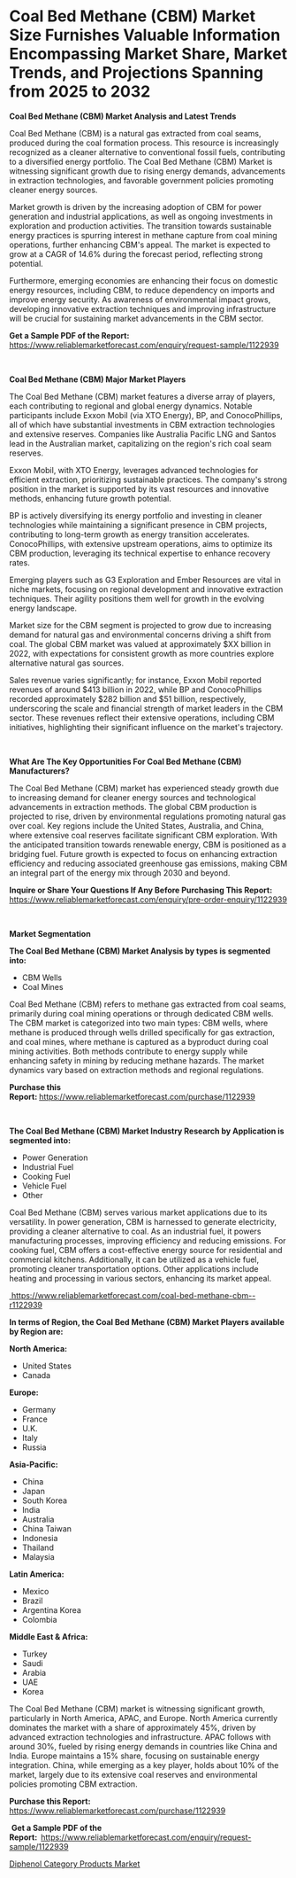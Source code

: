 <p><h1>Coal Bed Methane (CBM) Market Size Furnishes Valuable Information Encompassing Market Share, Market Trends, and Projections Spanning from 2025 to 2032</h1></p><p><strong>Coal Bed Methane (CBM) Market Analysis and Latest Trends</strong></p>
<p><p>Coal Bed Methane (CBM) is a natural gas extracted from coal seams, produced during the coal formation process. This resource is increasingly recognized as a cleaner alternative to conventional fossil fuels, contributing to a diversified energy portfolio. The Coal Bed Methane (CBM) Market is witnessing significant growth due to rising energy demands, advancements in extraction technologies, and favorable government policies promoting cleaner energy sources. </p><p>Market growth is driven by the increasing adoption of CBM for power generation and industrial applications, as well as ongoing investments in exploration and production activities. The transition towards sustainable energy practices is spurring interest in methane capture from coal mining operations, further enhancing CBM's appeal. The market is expected to grow at a CAGR of 14.6% during the forecast period, reflecting strong potential.</p><p>Furthermore, emerging economies are enhancing their focus on domestic energy resources, including CBM, to reduce dependency on imports and improve energy security. As awareness of environmental impact grows, developing innovative extraction techniques and improving infrastructure will be crucial for sustaining market advancements in the CBM sector.</p></p>
<p><strong>Get a Sample PDF of the Report:&nbsp;</strong> <a href="https://www.reliablemarketforecast.com/enquiry/request-sample/1122939?utm_campaign=2193&utm_medium=2&utm_source=Github&utm_content=ia&utm_term=05022025&utm_id=coal-bed-methane-cbm">https://www.reliablemarketforecast.com/enquiry/request-sample/1122939</a></p>
<p>&nbsp;</p>
<p><strong>Coal Bed Methane (CBM) Major Market Players</strong></p>
<p><p>The Coal Bed Methane (CBM) market features a diverse array of players, each contributing to regional and global energy dynamics. Notable participants include Exxon Mobil (via XTO Energy), BP, and ConocoPhillips, all of which have substantial investments in CBM extraction technologies and extensive reserves. Companies like Australia Pacific LNG and Santos lead in the Australian market, capitalizing on the region's rich coal seam reserves.</p><p>Exxon Mobil, with XTO Energy, leverages advanced technologies for efficient extraction, prioritizing sustainable practices. The company's strong position in the market is supported by its vast resources and innovative methods, enhancing future growth potential.</p><p>BP is actively diversifying its energy portfolio and investing in cleaner technologies while maintaining a significant presence in CBM projects, contributing to long-term growth as energy transition accelerates. ConocoPhillips, with extensive upstream operations, aims to optimize its CBM production, leveraging its technical expertise to enhance recovery rates.</p><p>Emerging players such as G3 Exploration and Ember Resources are vital in niche markets, focusing on regional development and innovative extraction techniques. Their agility positions them well for growth in the evolving energy landscape.</p><p>Market size for the CBM segment is projected to grow due to increasing demand for natural gas and environmental concerns driving a shift from coal. The global CBM market was valued at approximately $XX billion in 2022, with expectations for consistent growth as more countries explore alternative natural gas sources.</p><p>Sales revenue varies significantly; for instance, Exxon Mobil reported revenues of around $413 billion in 2022, while BP and ConocoPhillips recorded approximately $282 billion and $51 billion, respectively, underscoring the scale and financial strength of market leaders in the CBM sector. These revenues reflect their extensive operations, including CBM initiatives, highlighting their significant influence on the market's trajectory.</p></p>
<p>&nbsp;</p>
<p><strong>What Are The Key Opportunities For Coal Bed Methane (CBM) Manufacturers?</strong></p>
<p><p>The Coal Bed Methane (CBM) market has experienced steady growth due to increasing demand for cleaner energy sources and technological advancements in extraction methods. The global CBM production is projected to rise, driven by environmental regulations promoting natural gas over coal. Key regions include the United States, Australia, and China, where extensive coal reserves facilitate significant CBM exploration. With the anticipated transition towards renewable energy, CBM is positioned as a bridging fuel. Future growth is expected to focus on enhancing extraction efficiency and reducing associated greenhouse gas emissions, making CBM an integral part of the energy mix through 2030 and beyond.</p></p>
<p><strong>Inquire or Share Your Questions If Any Before Purchasing This Report:</strong> <a href="https://www.reliablemarketforecast.com/enquiry/pre-order-enquiry/1122939?utm_campaign=2193&utm_medium=2&utm_source=Github&utm_content=ia&utm_term=05022025&utm_id=coal-bed-methane-cbm">https://www.reliablemarketforecast.com/enquiry/pre-order-enquiry/1122939</a></p>
<p>&nbsp;</p>
<p><strong>Market Segmentation</strong></p>
<p><strong>The Coal Bed Methane (CBM) Market Analysis by types is segmented into:</strong></p>
<p><ul><li>CBM Wells</li><li>Coal Mines</li></ul></p>
<p><p>Coal Bed Methane (CBM) refers to methane gas extracted from coal seams, primarily during coal mining operations or through dedicated CBM wells. The CBM market is categorized into two main types: CBM wells, where methane is produced through wells drilled specifically for gas extraction, and coal mines, where methane is captured as a byproduct during coal mining activities. Both methods contribute to energy supply while enhancing safety in mining by reducing methane hazards. The market dynamics vary based on extraction methods and regional regulations.</p></p>
<p><strong>Purchase this Report:&nbsp;</strong><a href="https://www.reliablemarketforecast.com/purchase/1122939?utm_campaign=2193&utm_medium=2&utm_source=Github&utm_content=ia&utm_term=05022025&utm_id=coal-bed-methane-cbm">https://www.reliablemarketforecast.com/purchase/1122939</a></p>
<p>&nbsp;</p>
<p><strong>The Coal Bed Methane (CBM) Market Industry Research by Application is segmented into:</strong></p>
<p><ul><li>Power Generation</li><li>Industrial Fuel</li><li>Cooking Fuel</li><li>Vehicle Fuel</li><li>Other</li></ul></p>
<p><p>Coal Bed Methane (CBM) serves various market applications due to its versatility. In power generation, CBM is harnessed to generate electricity, providing a cleaner alternative to coal. As an industrial fuel, it powers manufacturing processes, improving efficiency and reducing emissions. For cooking fuel, CBM offers a cost-effective energy source for residential and commercial kitchens. Additionally, it can be utilized as a vehicle fuel, promoting cleaner transportation options. Other applications include heating and processing in various sectors, enhancing its market appeal.</p></p>
<p><a href="https://www.reliablemarketforecast.com/coal-bed-methane-cbm--r1122939?utm_campaign=2193&utm_medium=2&utm_source=Github&utm_content=ia&utm_term=05022025&utm_id=coal-bed-methane-cbm">&nbsp;https://www.reliablemarketforecast.com/coal-bed-methane-cbm--r1122939</a></p>
<p><strong>In terms of Region, the Coal Bed Methane (CBM) Market Players available by Region are:</strong></p>
<p>
    <p> <strong> North America: </strong>
        <ul>
            <li>United States</li>
            <li>Canada</li>
        </ul>
        </p> 
    <p> <strong> Europe: </strong>
        <ul>
            <li>Germany</li>
            <li>France</li>
            <li>U.K.</li>
            <li>Italy</li>
            <li>Russia</li>
        </ul>
        </p> 
    <p> <strong> Asia-Pacific: </strong>
        <ul>
            <li>China</li>
            <li>Japan</li>
            <li>South Korea</li>
            <li>India</li>
            <li>Australia</li>
            <li>China Taiwan</li>
            <li>Indonesia</li>
            <li>Thailand</li>
            <li>Malaysia</li>
        </ul>
        </p> 
    <p> <strong> Latin America: </strong>
        <ul>
            <li>Mexico</li>
            <li>Brazil</li>
            <li>Argentina Korea</li>
            <li>Colombia</li>
        </ul>
        </p> 
    <p> <strong> Middle East & Africa: </strong>
        <ul>
            <li>Turkey</li>
            <li>Saudi</li>
            <li>Arabia</li>
            <li>UAE</li>
            <li>Korea</li>
        </ul>
    </p>
    </p>
<p><p>The Coal Bed Methane (CBM) market is witnessing significant growth, particularly in North America, APAC, and Europe. North America currently dominates the market with a share of approximately 45%, driven by advanced extraction technologies and infrastructure. APAC follows with around 30%, fueled by rising energy demands in countries like China and India. Europe maintains a 15% share, focusing on sustainable energy integration. China, while emerging as a key player, holds about 10% of the market, largely due to its extensive coal reserves and environmental policies promoting CBM extraction.</p></p>
<p><strong>Purchase this Report: </strong><a href="https://www.reliablemarketforecast.com/purchase/1122939?utm_campaign=2193&utm_medium=2&utm_source=Github&utm_content=ia&utm_term=05022025&utm_id=coal-bed-methane-cbm">https://www.reliablemarketforecast.com/purchase/1122939</a></p>
<p>&nbsp;<strong>Get a Sample PDF of the Report:&nbsp;&nbsp;</strong><a href="https://www.reliablemarketforecast.com/enquiry/request-sample/1122939?utm_campaign=2193&utm_medium=2&utm_source=Github&utm_content=ia&utm_term=05022025&utm_id=coal-bed-methane-cbm">https://www.reliablemarketforecast.com/enquiry/request-sample/1122939</a></p>
<p><strong></strong></p>
<p><p><a href="https://github.com/JubayerMia832/Market-Research-Report-List-1/blob/main/diphenol-category-products-market.md?utm_campaign=2193&utm_medium=2&utm_source=Github&utm_content=ia&utm_term=05022025&utm_id=coal-bed-methane-cbm">Diphenol Category Products Market</a></p></p>